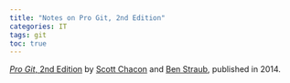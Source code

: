 ```yaml
---
title: "Notes on Pro Git, 2nd Edition"
categories: IT
tags: git
toc: true
---
```


[*Pro Git*, 2nd Edition](https://git-scm.com/book/en/v2) by [Scott Chacon](https://twitter.com/chacon) and [Ben Straub](https://github.com/ben), published in 2014.
